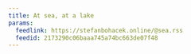 ```yaml
---
title: At sea, at a lake
params:
  feedlink: https://stefanbohacek.online/@sea.rss
  feedid: 2173290c06baaa745a74bc663de07f48
---
```

